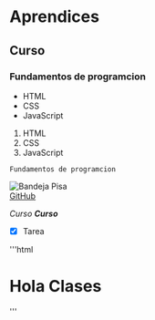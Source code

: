 # Aprendices
## Curso
### Fundamentos de programcion

- HTML
- CSS
- JavaScript

1. HTML
2. CSS
3. JavaScript

~~~
Fundamentos de programcion
~~~

![Bandeja Pisa](https://mejorconsalud.as.com/wp-content/uploads/2022/02/bandeja-paisa.jpg)<br>
[GitHub](https://github.com/)

*Curso*
***Curso***
- [X] Tarea


'''html
    <h1>Hola Clases</h1>
'''

